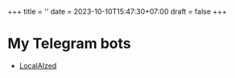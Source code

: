 +++
title = ''
date = 2023-10-10T15:47:30+07:00
draft = false
+++

# My Telegram bots

- [LocalAIzed](https://localaized_bot)

